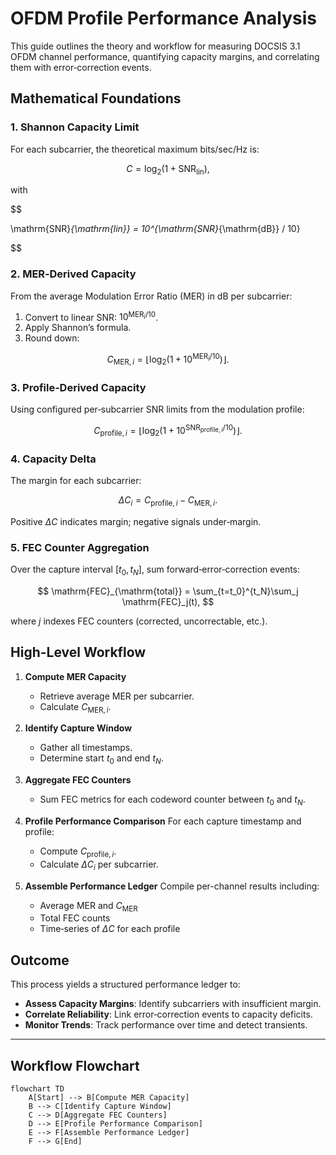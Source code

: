 # OFDM Profile Performance Analysis

This guide outlines the theory and workflow for measuring DOCSIS 3.1 OFDM channel performance, quantifying capacity margins, and correlating them with error‑correction events.

## Mathematical Foundations

### 1. Shannon Capacity Limit

For each subcarrier, the theoretical maximum bits/sec/Hz is:

$$
C = \log_{2}\bigl(1 + \mathrm{SNR}_{\mathrm{lin}}\bigr),
$$

with


$$

\mathrm{SNR}_{\mathrm{lin}} = 10^{\mathrm{SNR}_{\mathrm{dB}} / 10}

$$


### 2. MER‑Derived Capacity

From the average Modulation Error Ratio (MER) in dB per subcarrier:

1. Convert to linear SNR: $10^{\mathrm{MER}_i/10}$.
2. Apply Shannon’s formula.
3. Round down:

$$
C_{\mathrm{MER},i} = \left\lfloor \log_{2}\bigl(1 + 10^{\mathrm{MER}_i/10}\bigr) \right\rfloor.
$$

### 3. Profile‑Derived Capacity

Using configured per‑subcarrier SNR limits from the modulation profile:

$$
C_{\mathrm{profile},i} = \left\lfloor \log_{2}\bigl(1 + 10^{\mathrm{SNR}_{\mathrm{profile},i}/10}\bigr) \right\rfloor.
$$

### 4. Capacity Delta

The margin for each subcarrier:

$$
\Delta C_i = C_{\mathrm{profile},i} - C_{\mathrm{MER},i}.
$$

Positive $\Delta C$ indicates margin; negative signals under‑margin.

### 5. FEC Counter Aggregation

Over the capture interval $[t_0, t_N]$, sum forward‑error‑correction events:

$$
\mathrm{FEC}_{\mathrm{total}} = \sum_{t=t_0}^{t_N}\sum_j \mathrm{FEC}_j(t),
$$

where $j$ indexes FEC counters (corrected, uncorrectable, etc.).

## High-Level Workflow

1. **Compute MER Capacity**

   * Retrieve average MER per subcarrier.
   * Calculate $C_{\mathrm{MER},i}$.

2. **Identify Capture Window**

   * Gather all timestamps.
   * Determine start $t_0$ and end $t_N$.

3. **Aggregate FEC Counters**

   * Sum FEC metrics for each codeword counter between $t_0$ and $t_N$.

4. **Profile Performance Comparison**
   For each capture timestamp and profile:

   * Compute $C_{\mathrm{profile},i}$.
   * Calculate $\Delta C_i$ per subcarrier.

5. **Assemble Performance Ledger**
   Compile per-channel results including:

   * Average MER and $C_{\mathrm{MER}}$
   * Total FEC counts
   * Time‑series of $\Delta C$ for each profile

## Outcome

This process yields a structured performance ledger to:

* **Assess Capacity Margins**: Identify subcarriers with insufficient margin.
* **Correlate Reliability**: Link error‑correction events to capacity deficits.
* **Monitor Trends**: Track performance over time and detect transients.

---

## Workflow Flowchart

```mermaid
flowchart TD
    A[Start] --> B[Compute MER Capacity]
    B --> C[Identify Capture Window]
    C --> D[Aggregate FEC Counters]
    D --> E[Profile Performance Comparison]
    E --> F[Assemble Performance Ledger]
    F --> G[End]
```

